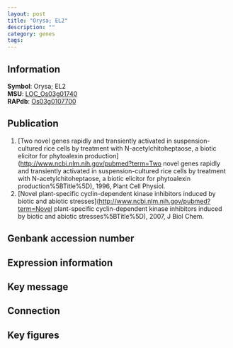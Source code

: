 ```yaml
---
layout: post
title: "Orysa; EL2"
description: ""
category: genes
tags: 
---
```


## Information
__Symbol__: Orysa; EL2  
__MSU__: [LOC_Os03g01740](http://rice.plantbiology.msu.edu/cgi-bin/ORF_infopage.cgi?orf=LOC_Os03g01740)  
__RAPdb__: [Os03g0107700](http://rapdb.dna.affrc.go.jp/viewer/gbrowse_details/irgsp1?name=Os03g0107700)  

## Publication
1. [Two novel genes rapidly and transiently activated in suspension-cultured rice cells by treatment with N-acetylchitoheptaose, a biotic elicitor for phytoalexin production](http://www.ncbi.nlm.nih.gov/pubmed?term=Two novel genes rapidly and transiently activated in suspension-cultured rice cells by treatment with N-acetylchitoheptaose, a biotic elicitor for phytoalexin production%5BTitle%5D), 1996, Plant Cell Physiol.
2. [Novel plant-specific cyclin-dependent kinase inhibitors induced by biotic and abiotic stresses](http://www.ncbi.nlm.nih.gov/pubmed?term=Novel plant-specific cyclin-dependent kinase inhibitors induced by biotic and abiotic stresses%5BTitle%5D), 2007, J Biol Chem.

## Genbank accession number

## Expression information

## Key message

## Connection

## Key figures


